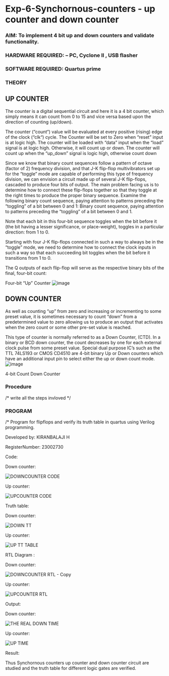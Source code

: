# Exp-6-Synchornous-counters - up counter and down counter 
### AIM: To implement 4 bit up and down counters and validate  functionality.
### HARDWARE REQUIRED:  – PC, Cyclone II , USB flasher
### SOFTWARE REQUIRED:   Quartus prime
### THEORY 

## UP COUNTER 
The counter is a digital sequential circuit and here it is a 4 bit counter, which simply means it can count from 0 to 15 and vice versa based upon the direction of counting (up/down). 

The counter (“count“) value will be evaluated at every positive (rising) edge of the clock (“clk“) cycle.
The Counter will be set to Zero when “reset” input is at logic high.
The counter will be loaded with “data” input when the “load” signal is at logic high. Otherwise, it will count up or down.
The counter will count up when the “up_down” signal is logic high, otherwise count down

Since we know that binary count sequences follow a pattern of octave (factor of 2) frequency division, and that J-K flip-flop multivibrators set up for the “toggle” mode are capable of performing this type of frequency division, we can envision a circuit made up of several J-K flip-flops, cascaded to produce four bits of output.
The main problem facing us is to determine how to connect these flip-flops together so that they toggle at the right times to produce the proper binary sequence.
Examine the following binary count sequence, paying attention to patterns preceding the “toggling” of a bit between 0 and 1:
Binary count sequence, paying attention to patterns preceding the “toggling” of a bit between 0 and 1.

Note that each bit in this four-bit sequence toggles when the bit before it (the bit having a lesser significance, or place-weight), toggles in a particular direction: from 1 to 0.



 
 

Starting with four J-K flip-flops connected in such a way to always be in the “toggle” mode, we need to determine how to connect the clock inputs in such a way so that each succeeding bit toggles when the bit before it transitions from 1 to 0.

The Q outputs of each flip-flop will serve as the respective binary bits of the final, four-bit count:

 
 

Four-bit “Up” Counter
![image](https://user-images.githubusercontent.com/36288975/169644758-b2f4339d-9532-40c5-af40-8f4f8c942e2c.png)



## DOWN COUNTER 

As well as counting “up” from zero and increasing or incrementing to some preset value, it is sometimes necessary to count “down” from a predetermined value to zero allowing us to produce an output that activates when the zero count or some other pre-set value is reached.

This type of counter is normally referred to as a Down Counter, (CTD). In a binary or BCD down counter, the count decreases by one for each external clock pulse from some preset value. Special dual purpose IC’s such as the TTL 74LS193 or CMOS CD4510 are 4-bit binary Up or Down counters which have an additional input pin to select either the up or down count mode.
![image](https://user-images.githubusercontent.com/36288975/169644844-1a14e123-7228-4ed8-81a9-eb937dff4ac8.png)


4-bit Count Down Counter
### Procedure
/* write all the steps invloved */



### PROGRAM 
/*
Program for flipflops  and verify its truth table in quartus using Verilog programming.

Developed by: KIRANBALAJI H

RegisterNumber:  23002730

Code:

Down counter:

![DOWNCOUNTER CODE](https://github.com/KiranbalajiH/Exp-7-Synchornous-counters-/assets/149135475/1d870be8-1ec1-488e-be0e-3fb7355c98f3)

Up counter:

![UPCOUNTER CODE](https://github.com/KiranbalajiH/Exp-7-Synchornous-counters-/assets/149135475/ca1cc543-1065-45c1-8f8f-8f7d157b6a53)

Truth table:

Down counter:

![DOWN TT](https://github.com/KiranbalajiH/Exp-7-Synchornous-counters-/assets/149135475/5c5d2e69-d64e-4a07-bec4-b7b3274711cd)

Up counter:

![UP TT TABLE](https://github.com/KiranbalajiH/Exp-7-Synchornous-counters-/assets/149135475/ffdc4431-ea02-4baf-88d3-4ce5cd75e9d4)

RTL Diagram :

Down counter:

![DOWNCOUNTER RTL - Copy](https://github.com/KiranbalajiH/Exp-7-Synchornous-counters-/assets/149135475/5777fca7-ba5e-4703-85ab-4e25cd83b7ff)

Up counter:

![UPCOUNTER RTL](https://github.com/KiranbalajiH/Exp-7-Synchornous-counters-/assets/149135475/7ae0d46d-edf5-42fd-8fed-4ed64e564734)

Output:

Down counter:

![THE REAL DOWN TIME](https://github.com/KiranbalajiH/Exp-7-Synchornous-counters-/assets/149135475/5a48ee1a-6b23-410e-91e6-aa28c0be8909)

Up counter:

![UP TIME](https://github.com/KiranbalajiH/Exp-7-Synchornous-counters-/assets/149135475/6336c68a-63f4-482a-9bac-e00c845bc7eb)

Result:

Thus Synchornous counters up counter and down counter circuit are studied and the truth table for
 different logic gates are verified.
